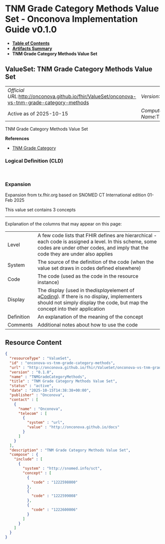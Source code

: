 # TNM Grade Category Methods Value Set - Onconova Implementation Guide v0.1.0

* [**Table of Contents**](toc.md)
* [**Artifacts Summary**](artifacts.md)
* **TNM Grade Category Methods Value Set**

## ValueSet: TNM Grade Category Methods Value Set 

| | |
| :--- | :--- |
| *Official URL*:http://onconova.github.io/fhir/ValueSet/onconova-vs-tnm-grade-category-methods | *Version*:0.1.0 |
| Active as of 2025-10-15 | *Computable Name*:TNMGradeCategoryMethods |

 
TNM Grade Category Methods Value Set 

 **References** 

* [TNM Grade Category](StructureDefinition-onconova-tnm-grade-category.md)

### Logical Definition (CLD)

 

### Expansion

Expansion from tx.fhir.org based on SNOMED CT International edition 01-Feb 2025

This value set contains 3 concepts

-------

 Explanation of the columns that may appear on this page: 

| | |
| :--- | :--- |
| Level | A few code lists that FHIR defines are hierarchical - each code is assigned a level. In this scheme, some codes are under other codes, and imply that the code they are under also applies |
| System | The source of the definition of the code (when the value set draws in codes defined elsewhere) |
| Code | The code (used as the code in the resource instance) |
| Display | The display (used in the*display*element of a[Coding](http://hl7.org/fhir/R4/datatypes.html#Coding)). If there is no display, implementers should not simply display the code, but map the concept into their application |
| Definition | An explanation of the meaning of the concept |
| Comments | Additional notes about how to use the code |



## Resource Content

```json
{
  "resourceType" : "ValueSet",
  "id" : "onconova-vs-tnm-grade-category-methods",
  "url" : "http://onconova.github.io/fhir/ValueSet/onconova-vs-tnm-grade-category-methods",
  "version" : "0.1.0",
  "name" : "TNMGradeCategoryMethods",
  "title" : "TNM Grade Category Methods Value Set",
  "status" : "active",
  "date" : "2025-10-15T14:38:38+00:00",
  "publisher" : "Onconova",
  "contact" : [
    {
      "name" : "Onconova",
      "telecom" : [
        {
          "system" : "url",
          "value" : "http://onconova.github.io/docs"
        }
      ]
    }
  ],
  "description" : "TNM Grade Category Methods Value Set",
  "compose" : {
    "include" : [
      {
        "system" : "http://snomed.info/sct",
        "concept" : [
          {
            "code" : "1222598000"
          },
          {
            "code" : "1222599008"
          },
          {
            "code" : "1222600006"
          }
        ]
      }
    ]
  }
}

```

